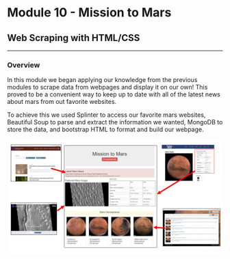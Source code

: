 # Module 10 - Mission to Mars
## Web Scraping with HTML/CSS
---
### Overview
In this module we began applying our knowledge from the previous modules to scrape data from webpages and display it on our own!  This proved to be a convenient way to keep up to date with all of the latest news about mars from out favorite websites.  

To achieve this we used Splinter to access our favorite mars websites, Beautiful Soup to parse and extract the information we wanted, MongoDB to store the data, and bootstrap HTML to format and build our webpage.

![image of resources and final product](https://github.com/murphyk2021/Mission-to-Mars/blob/d4c98d013c4dd0b050460ca8f5683c6625391c69/Overview%20image.PNG)
